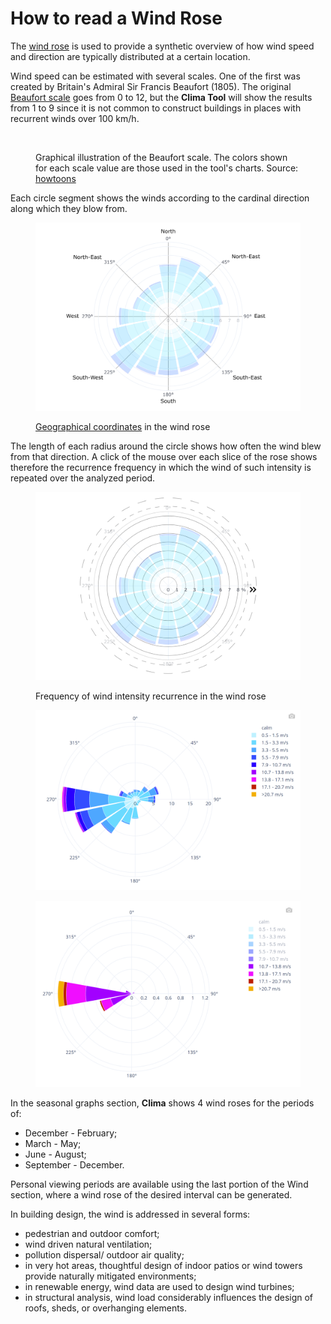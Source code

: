 # How to read a Wind Rose

The [wind rose](https://en.wikipedia.org/wiki/Wind\_rose) is used to provide a synthetic overview of how wind speed and direction are typically distributed at a certain location.

Wind speed can be estimated with several scales. One of the first was created by Britain's Admiral Sir Francis Beaufort (1805). The original [Beaufort scale](https://en.wikipedia.org/wiki/Beaufort\_scale) goes from 0 to 12, but the **Clima Tool** will show the results from 1 to 9 since it is not common to construct buildings in places with recurrent winds over 100 km/h.

<figure><img src="../../../.gitbook/assets/BeufortScale.png" alt=""><figcaption><p>Graphical illustration of the Beaufort scale. The colors shown for each scale value are those used in the tool's charts.              Source: <a href="https://howtoons.com/The-Beaufort-Scale">howtoons</a></p></figcaption></figure>

Each circle segment shows the winds according to the cardinal direction along which they blow from.

<figure><img src="../../../.gitbook/assets/Cardinal direction.png" alt=""><figcaption><p><a href="https://en.wikipedia.org/wiki/Geographic_coordinate_system">Geographical coordinates</a> in the wind rose</p></figcaption></figure>

The length of each radius around the circle shows how often the wind blew from that direction. A click of the mouse over each slice of the rose shows therefore the recurrence frequency in which the wind of such intensity is repeated over the analyzed period.

<figure><img src="../../../.gitbook/assets/Frequency.png" alt=""><figcaption><p>Frequency of wind intensity recurrence in the wind rose</p></figcaption></figure>

<figure><img src="../../../.gitbook/assets/image (2).png" alt=""><figcaption></figcaption></figure>

<figure><img src="../../../.gitbook/assets/image (1).png" alt=""><figcaption></figcaption></figure>

In the seasonal graphs section, **Clima** shows 4 wind roses for the periods of:

* December - February;
* March - May;
* June - August;
* September - December.

Personal viewing periods are available using the last portion of the Wind section, where a wind rose of the desired interval can be generated.

In building design, the wind is addressed in several forms:

* pedestrian and outdoor comfort;
* wind driven natural ventilation;
* pollution dispersal/ outdoor air quality;
* in very hot areas, thoughtful design of indoor patios or wind towers provide naturally mitigated environments;
* in renewable energy, wind data are used to design wind turbines;
* in structural analysis, wind load considerably influences the design of roofs, sheds, or overhanging elements.
